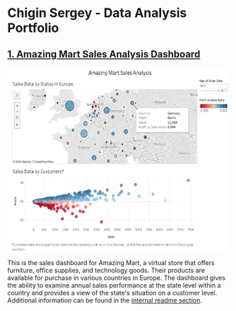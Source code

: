 # Chigin Sergey - Data Analysis Portfolio

## [1. Amazing Mart Sales Analysis Dashboard](https://public.tableau.com/app/profile/sergey6435/viz/AmazingMartSalesAnalysis_17166493804030/AmazingMartSalesAnalysis)
<img src="https://github.com/schigin/portfolio/blob/main/amazing_mart_sales/amazing_mart_sales_analysis_dash_screenshot.png" align="center" height="420" width="560">

This is the sales dashboard for Amazing Mart, a virtual store that offers furniture, office supplies, and technology goods. Their products are available for purchase in various countries in Europe. The dashboard gives the ability to examine annual sales performance at the state level within a country and provides a view of the state's situation on a customer level. Additional information can be found in the [internal readme section](https://github.com/schigin/portfolio/blob/main/amazing_mart_sales/README.md).
